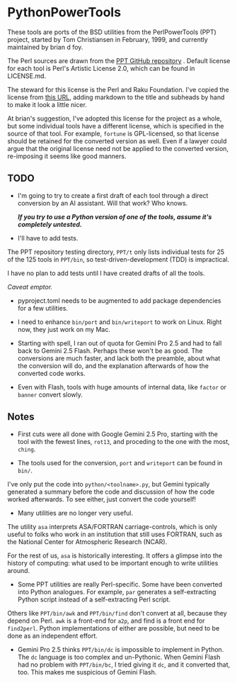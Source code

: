 # PythonPowerTools

These tools are ports of the BSD utilities from the
PerlPowerTools (PPT) project, started by Tom Christiansen in February, 1999,
and currently maintained by brian d foy.

The Perl sources are drawn from the [PPT GitHub repository](https://github.com/briandfoy/PerlPowerTools.git) .
Default license for each tool is Perl's Artistic License 2.0, which can be found in LICENSE.md.

The steward for this license is the Perl and Raku Foundation.
I've copied the license from [this URL](https://www.perlfoundation.org/artistic-license-20.html),
adding markdown to the title and subheads by hand to make it look a little nicer.

At brian's suggestion, I've adopted this license for the project as a whole,
but some individual tools have a different license, which is specified in the source of that tool.
For example, `fortune` is GPL-licensed, so that license should be retained for the converted version as well.
Even if a lawyer could argue that the original license need not be applied to the converted version,
re-imposing it seems like good manners.


## TODO

* I'm going to try to create a first draft of each tool through a direct conversion by an AI assistant.
Will that work? Who knows.

  ***If you try to use a Python version of one of the tools, assume it's completely untested.***

* I'll have to add tests.

The PPT repository testing directory, `PPT/t` only lists individual tests for 25 of the 125 tools in `PPT/bin`,
so test-driven-development (TDD) is impractical.

I have no plan to add tests until I have created drafts of all the tools.

   *Caveat emptor.*

* pyproject.toml needs to be augmented to add package dependencies for a few utilities.

* I need to enhance `bin/port` and `bin/writeport` to work on Linux. Right now, they just work on my Mac.

* Starting with spell, I ran out of quota for Gemini Pro 2.5 and had to fall back to Gemini 2.5 Flash. Perhaps these won't be as good.
The conversions are much faster, and lack both the preamble, about what the conversion will do,
and the explanation afterwards of how the converted code works.

* Even with Flash, tools with huge amounts of internal data, like `factor` or `banner` convert slowly.


## Notes

* First cuts were all done with Google Gemini 2.5 Pro, starting with the tool with the fewest lines, `rot13`,
and proceding to the one with the most, `ching`.

* The tools used for the conversion, `port` and `writeport` can be found in `bin/`.

I've only put the code into `python/<toolname>.py`,
but Gemini typically generated a summary before the code and discussion of how the code worked afterwards.
To see either, just convert the code yourself!

* Many utilities are no longer very useful. 

The utility `asa` interprets ASA/FORTRAN carriage-controls, which is only useful to folks who work in an institution that still uses FORTRAN,
such as the National Center for Atmospheric Research (NCAR).

For the rest of us, `asa` is historically interesting. It offers a glimpse into the history of computing: what used to be important enough to write utilities around.

* Some PPT utilities are really Perl-specific.
Some have been converted into Python analogues.
For example, `par` generates a self-extracting Python script instead of a self-extracting Perl script.

Others like `PPT/bin/awk` and `PPT/bin/find` don't convert at all, because they depend on Perl.
`awk` is a front-end for `a2p`, and find is a front end for `find2perl`.
Python implementations of either are possible, but need to be done as an independent effort.


* Gemini Pro 2.5 thinks `PPT/bin/dc` is impossible to implement in Python. The `dc` language is too complex and un-Pythonic.
When Gemini Flash had no problem with `PPT/bin/bc`, I tried giving it `dc`, and it converted that, too.
This makes me suspicious of Gemini Flash.




